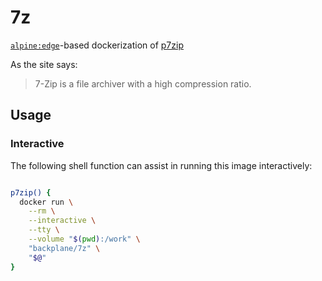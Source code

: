 # 7z

[`alpine:edge`](https://hub.docker.com/_/alpine/)-based dockerization of [p7zip](https://www.7-zip.org/)

As the site says:

> 7-Zip is a file archiver with a high compression ratio.

## Usage

### Interactive

The following shell function can assist in running this image interactively:

```sh

p7zip() {
  docker run \
    --rm \
    --interactive \
    --tty \
    --volume "$(pwd):/work" \
    "backplane/7z" \
    "$@"
}

```
